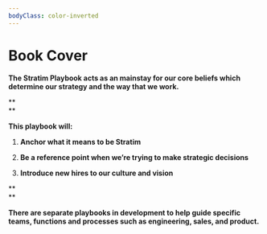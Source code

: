 ```yaml
---
bodyClass: color-inverted
---
```


# Book Cover

**The Stratim Playbook acts as an mainstay for our core beliefs which determine our strategy and the way that we work.**

**  
**

**This playbook will:**

1. **Anchor what it means to be Stratim**

2. **Be a reference point when we’re trying to make strategic decisions**

3. **Introduce new hires to our culture and vision**

**  
**

**There are separate playbooks in development to help guide specific teams, functions and processes such as engineering, sales, and product.**

  




